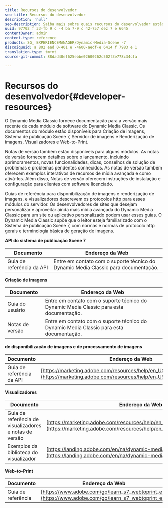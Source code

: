 ```yaml
---
title: Recursos do desenvolvedor
seo-title: Recursos do desenvolvedor
description: 'null'
seo-description: Saiba mais sobre quais recursos do desenvolvedor estão disponíveis para Dynamic Media.
uuid: 97702 f 33-fb 9 c -4 ba 7-9 c 42-757 dez 7 e 6645
contentOwner: admin
content-type: reference
products: SG_ EXPERIENCEMANAGER/Dynamic-Media-Scene -7
discoiquuid: a 802 ead 0-401 e -4600-aedf-e 6414 f 7983 e 1
translation-type: tm+mt
source-git-commit: 88dad40ef625ebbe02600262c502f3e778c34cfa

---
```



# Recursos do desenvolvedor{#developer-resources}

O Dynamic Media Classic fornece documentação para a versão mais recente de cada módulo de software do Dynamic Media Classic. Os documentos do módulo estão disponíveis para Criação de imagens, Sistema de publicação Scene 7, Servidor de imagens e Renderização de imagens, Visualizadores e Web-to-Print.

Notas de versão também estão disponíveis para alguns módulos. As notas de versão fornecem detalhes sobre o lançamento, incluindo aprimoramentos, novas funcionalidades, dicas, conselhos de solução de problemas e problemas pendentes conhecidos. As notas de versão também oferecem exemplos interativos de recursos de mídia avançada e como ativá-los. Além disso, Notas de versão oferecem instruções de instalação e configuração para clientes com software licenciado.

Guias de referência para disponibilização de imagens e renderização de imagens, e visualizadores descrevem os protocolos http para esses módulos do servidor. Os desenvolvedores de sites que desejam personalizar e aproveitar ainda mais mídia avançada do Dynamic Media Classic para um site ou aplicativo personalizado podem usar esses guias. O Dynamic Media Classic supõe que o leitor esteja familiarizado com o Sistema de publicação Scene 7, com normas e normas de protocolo http gerais e terminologia básica de geração de imagens.


**API do sistema de publicação Scene 7**

| Documento | Endereço da Web |
|--- |--- |
| Guia de referência da API | Entre em contato com o suporte técnico do Dynamic Media Classic para documentação. |

**Criação de imagens**

| Documento | Endereço da Web |
|--- |--- |
| Guia do usuário | Entre em contato com o suporte técnico do Dynamic Media Classic para esta documentação. |
| Notas de versão | Entre em contato com o suporte técnico do Dynamic Media Classic para esta documentação. |

**de disponibilização de imagens e de processamento de imagens**

| Documento | Endereço da Web |
|--- |--- |
| Guia de referência da API | [https://marketing.adobe.com/resources/help/en_US/s7/is_ir_api/index.html](https://marketing.adobe.com/resources/help/en_US/s7/is_ir_api/index.html) |

**Visualizadores**

| Documento | Endereço da Web |
|--- |--- |
| Guia de referência de visualizadores e notas de versão | [https://marketing.adobe.com/resources/help/en_US/s7/viewers_ref/index.html](https://marketing.adobe.com/resources/help/en_US/s7/viewers_ref/index.html) |
| Exemplos da biblioteca do visualizador | [https://landing.adobe.com/en/na/dynamic-media/ctir-2755/live-demos.html](https://landing.adobe.com/en/na/dynamic-media/ctir-2755/live-demos.htm) |


**Web-to-Print**

| Documento | Endereço da Web |
|--- |--- |
| Guia de referência | [https://www.adobe.com/go/learn_s7_webtoprint_en](https://www.adobe.com/go/learn_s7_webtoprint_en) |
